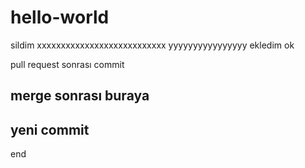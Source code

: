 # hello-world
sildim
xxxxxxxxxxxxxxxxxxxxxxxxxxx
yyyyyyyyyyyyyyyy
ekledim
ok

pull request sonrası commit

merge sonrası
buraya
----------------------------
yeni commit
-------
end
